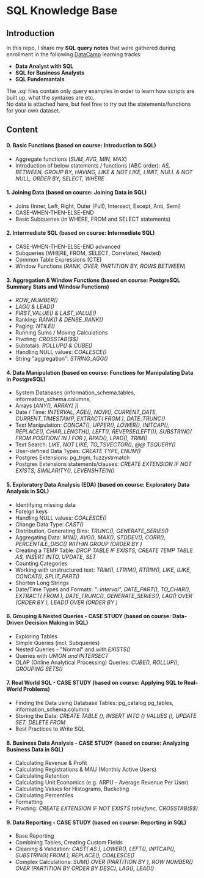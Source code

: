 # SQL Knowledge Base

## Introduction
In this repo, I share my **SQL query notes** that were gathered during enrollment in the following [DataCamp](https://datacamp.com/) learning tracks: 
  - **Data Analyst with SQL**
  - **SQL for Business Analysts**
  - **SQL Fundemantals**

The .sql files contain only query examples in order to learn how scripts are built up, what the syntaxes are etc.  
No data is attached here, but feel free to try out the statements/functions for your own dataset.  

## Content
#### **0. Basic Functions** (based on course: Introduction to SQL)
  -  Aggregate functions (*SUM, AVG, MIN, MAX*)
  -  Introduction of below statements / functions (ABC order): *AS, BETWEEN, GROUP BY, HAVING, LIKE & NOT LIKE, LIMIT, NULL & NOT NULL, ORDER BY, SELECT, WHERE*
 
#### **1. Joining Data** (based on course: Joining Data in SQL)
  - Joins (Inner, Left, Right, Outer (Full), Intersect, Except, Anti, Semi)
  - CASE-WHEN-THEN-ELSE-END
  - Basic Subqueries (in WHERE, FROM and SELECT statements)

#### **2. Intermediate SQL** (based on course: Intermediate SQL)
  - CASE-WHEN-THEN-ELSE-END advanced
  - Subqueries (WHERE, FROM, SELECT, Correlated, Nested)
  - Common Table Expressions (CTE)
  - Window Functions (*RANK, OVER, PARTITION BY, ROWS BETWEEN*)

#### **3. Aggregation & Window Functions** (based on course: PostgreSQL Summary Stats and Window Functions)
  - *ROW_NUMBER()*
  - *LAG() & LEAD()*
  - *FIRST_VALUE() & LAST_VALUE()*
  - Ranking: *RANK() & DENSE_RANK()*
  - Paging: *NTILE()*
  - Running Sums / Moving Calculations
  - Pivoting: *CROSSTAB($$)*
  - Subtotals: *ROLLUP() & CUBE()*
  - Handling NULL values: *COALESCE()*
  - String "aggregation": *STRING_AGG()*

#### **4. Data Manipulation** (based on course: Functions for Manipulating Data in PostgreSQL)
  - System Databases (information_schema.tables, information_schema.columns,
  - Arrays (*ANY(), ARRAY[ ]*) 
  - Date / Time: *INTERVAL, AGE(), NOW(), CURRENT_DATE, CURRENT_TIMESTAMP, EXTRACT( FROM ), DATE_TRUNC()*
  - Text Manipulation: *CONCAT(), UPPER(), LOWER(), INITCAP(), REPLACE(), CHAR_LENGTH(), LEFT(), REVERSE(LEFT()), SUBSTRING( FROM POSITION( IN ) FOR ), RPAD(), LPAD(), TRIM()*
  - Text Search: *LIKE, NOT LIKE, TO_TSVECTOR(), @@ TSQUERY()*
  - User-defined Data Types: *CREATE TYPE, ENUM()*
  - Postgres Extensions: pg_trgm, fuzzystrmatch
  - Postgres Extensions statements/clauses: *CREATE EXTENSION IF NOT EXISTS, SIMILARITY(), LEVENSHTEIN()*

#### **5. Exploratory Data Analysis (EDA)** (based on course: Exploratory Data Analysis in SQL)
  - Identifying missing data
  - Foreign keys
  - Handling NULL values: *COALESCE()*
  - Change Data Type: *CAST()*
  - Distribution, Generating Bins: *TRUNC(), GENERATE_SERIES()*
  - Aggregating Data: *MIN(), AVG(), MAX(), STDDEV(), CORR(), PERCENTILE_DISC() WITHIN GROUP (ORDER BY )*
  - Creating a TEMP Table: *DROP TABLE IF EXISTS, CREATE TEMP TABLE AS, INSERT INTO, UPDATE, SET*
  - Counting Categories
  - Working with unstructured text: *TRIM(), LTRIM(), RTRIM(), LIKE, ILIKE, CONCAT(), SPLIT_PART()*
  - Shorten Long Strings
  - Date/Time Types and Formats: *"::interval", DATE_PART(), TO_CHAR(), EXTRACT( FROM ), DATE_TRUNC(), GENERATE_SERIES(), LAG() OVER (ORDER BY ), LEAD() OVER (ORDER BY )*

#### **6. Grouping & Nested Queries** - CASE STUDY (based on course: Data-Driven Decision Making in SQL)
  - Exploring Tables
  - Simple Queries (incl. Subqueries)
  - Nested Queries - "Normal" and with *EXISTS()*
  - Queries with *UNION and INTERSECT*
  - OLAP (Online Analytical Processing) Queries: *CUBE(), ROLLUP(), GROUPING SETS()*

#### **7. Real World SQL** - CASE STUDY (based on course: Applying SQL to Real-World Problems)
  - Finding the Data using Database Tables: pg_catalog.pg_tables, information_schema.columns
  - Storing the Data: *CREATE TABLE (), INSERT INTO () VALUES (), UPDATE SET, DELETE FROM*
  - Best Practices to Write SQL

#### **8. Business Data Analysis** - CASE STUDY (based on course: Analyzing Business Data in SQL)
  - Calculating Revenue & Profit
  - Calculating Registrations & MAU (Monthly Active Users)
  - Calculating Retention
  - Calculating Unit Economics (e.g. ARPU - Average Revenue Per User)
  - Calculating Values for Histograms, Bucketing
  - Calculating Percentiles
  - Formatting
  - Pivoting: *CREATE EXTENSION IF NOT EXISTS tablefunc, CROSSTAB($$)*

#### **9. Data Reporting** - CASE STUDY (based on course: Reporting in SQL)
  - Base Reporting
  - Combining Tables, Creating Custom Fields
  - Cleaning & Validation: *CAST( AS ), LOWER(), LEFT(), INITCAP(), SUBSTRING( FROM ), REPLACE(), COALESCE()*
  - Complex Calculations: *SUM() OVER (PARTITION BY ), ROW NUMBER() OVER (PARTITION BY  ORDER BY  DESC), LAG(), LEAD()*
